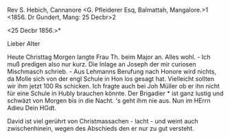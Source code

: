 Rev S. Hebich, Cannanore
<G. Pfleiderer Esq, Balmattah, Mangalore.>1
<1856. Dr Gundert, Mang: 25 Decbr>2

 <25 Decbr 1856.>*

Lieber Alter

Heute Christtag Morgen langte Frau Th. beim Major an. Alles wohl. - Ich muß predigen also nur kurz. Die Inlage an Joseph der mir curiosen Mischmasch schrieb. - Aus Lehmanns Berufung nach Honore wird nichts, da Molle sich von der engl Schule in Hon los gesagt hat. Vielleicht sollten wir ihm jetzt 100 Rs schicken. Ich fragte auch bei Joh Müller ob er ihn nicht für eine Schule in Hubly brauchen könnte. Der Brigadier <Thomson>* ist ganz lustig und schwäzt von Morgen bis in die Nacht. 's geht ihm nie aus. Nun im HErrn Adieu
 Dein HGdt.

David ist viel gerührt von Christmassachen - lacht - und weint auch zwischenhinein, wegen des Abschieds den er nur zu gut versteht. 
